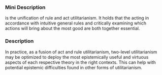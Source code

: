 ### Mini Description

 is the unification of rule and act utilitarianism. It holds that the acting in accordance with intuitive general rules and critically examining which actions will bring about the most good are both together essential. 

### Description

 In practice, as a fusion of act and rule utilitarianism, two-level utilitarianism may be optimized to deploy the most epistemically useful and virtuous aspects of each respective theory in the right contexts. This can help with potential epistemic difficulties found in other forms of utilitarianism.
